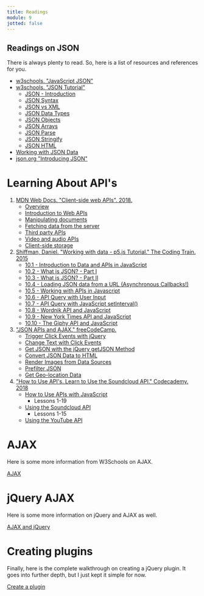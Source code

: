 ```yaml
---
title: Readings
module: 9
jotted: false
---
```



## Readings on JSON

There is always plenty to read. So, here is a list of resources and references for you.

- [w3schools. "JavaScript JSON"](https://www.w3schools.com/js/js_json.asp)
- [w3schools. "JSON Tutorial"](https://www.w3schools.com/js/js_json_intro.asp)
    - [JSON - Introduction](https://www.w3schools.com/js/js_json_intro.asp)
    - [JSON Syntax](https://www.w3schools.com/js/js_json_syntax.asp)
    - [JSON vs XML](https://www.w3schools.com/js/js_json_xml.asp)
    - [JSON Data Types](https://www.w3schools.com/js/js_json_datatypes.asp)
    - [JSON Objects](https://www.w3schools.com/js/js_json_objects.asp)
    - [JSON Arrays](https://www.w3schools.com/js/js_json_arrays.asp)
    - [JSON Parse](https://www.w3schools.com/js/js_json_parse.asp)
    - [JSON Stringify](https://www.w3schools.com/js/js_json_stringify.asp)
    - [JSON HTML](https://www.w3schools.com/js/js_json_html.asp)
- [Working with JSON Data](https://developer.mozilla.org/en-US/docs/Learn/JavaScript/Objects/JSON)
- [json.org "Introducing JSON"](https://www.json.org)

# Learning About API's

1. [MDN Web Docs. "Client-side web APIs". 2018.](https://developer.mozilla.org/en-US/docs/Learn/JavaScript/Client-side_web_APIs)
    - [Overview](https://developer.mozilla.org/en-US/docs/Learn/JavaScript/Client-side_web_APIs)
    - [Introduction to Web APIs](https://developer.mozilla.org/en-US/docs/Learn/JavaScript/Client-side_web_APIs/Introduction)
    - [Manipulating documents](https://developer.mozilla.org/en-US/docs/Learn/JavaScript/Client-side_web_APIs)
    - [Fetching data from the server](https://developer.mozilla.org/en-US/docs/Learn/JavaScript/Client-side_web_APIs/Fetching_data)
    - [Third party APIs](https://developer.mozilla.org/en-US/docs/Learn/JavaScript/Client-side_web_APIs/Third_party_APIs)
    - [Video and audio APIs](https://developer.mozilla.org/en-US/docs/Learn/JavaScript/Client-side_web_APIs/Video_and_audio_APIs)
    - [Client-side storage](https://developer.mozilla.org/en-US/docs/Learn/JavaScript/Client-side_web_APIs/Client-side_storage)
2. [Shiffman, Daniel. "Working with data - p5.js Tutorial." The Coding Train. 2015](http://thecodingtrain.com/Tutorials/10-working-with-data/)
    - [10.1 - Introduction to Data and APIs in JavaScript](http://thecodingtrain.com/Tutorials/10-working-with-data/10.1-introduction.html)
    - [10.2 - What is JSON? - Part I](http://thecodingtrain.com/Tutorials/10-working-with-data/10.2-what-is-json-part-1.html)
    - [10.3 - What is JSON? - Part II](http://thecodingtrain.com/Tutorials/10-working-with-data/10.3-what-is-json-part-2.html)
    - [10.4 - Loading JSON data from a URL (Asynchronous Callbacks!)](http://thecodingtrain.com/Tutorials/10-working-with-data/10.4-loading-json-from-url.html)
    - [10.5 - Working with APIs in Javascript](http://thecodingtrain.com/Tutorials/10-working-with-data/10.5-working-with-apis-in-javascript.html)
    - [10.6 - API Query with User Input](http://thecodingtrain.com/Tutorials/10-working-with-data/10.6-api-query-with-user-input.html)
    - [10.7 - API Query with JavaScript setInterval()](http://thecodingtrain.com/Tutorials/10-working-with-data/10.7-api-query-with-setinterval.html)
    - [10.8 - Wordnik API and JavaScript](http://thecodingtrain.com/Tutorials/10-working-with-data/10.8-wordnik-api.html)
    - [10.9 - New York Times API and JavaScript](http://thecodingtrain.com/Tutorials/10-working-with-data/10.9-new-york-times-api.html)
    - [10.10 - The Giphy API and JavaScript](http://thecodingtrain.com/Tutorials/10-working-with-data/10.10-giphy-api.html)
3. ["JSON APIs and AJAX." freeCodeCamp.](https://www.freecodecamp.org/challenges/trigger-click-events-with-jquery)
    - [Trigger Click Events with jQuery](https://www.freecodecamp.org/challenges/trigger-click-events-with-jquery)
    - [Change Text with Click Events](https://www.freecodecamp.org/challenges/change-text-with-click-events)
    - [Get JSON with the jQuery getJSON Method](https://www.freecodecamp.org/challenges/get-json-with-the-jquery-getjson-method)
    - [Convert JSON Data to HTML](https://www.freecodecamp.org/challenges/convert-json-data-to-html)
    - [Render Images from Data Sources](https://www.freecodecamp.org/challenges/render-images-from-data-sources)
    - [Prefilter JSON](https://www.freecodecamp.org/challenges/prefilter-json)
    - [Get Geo-location Data](https://www.freecodecamp.org/challenges/get-geolocation-data)
4. ["How to Use API's. Learn to Use the Soundcloud API." Codecademy. 2018](https://www.codecademy.com/en/tracks/soundcloud)
    - [How to Use APIs with JavaScript](https://www.codecademy.com/courses/javascript-beginner-en-EID4t/0/1?curriculum_id=50ecb9bedc5e3250c40000c6)
        - Lessons 1-19
    - [Using the Soundcloud API](https://www.codecademy.com/courses/javascript-intermediate-en-txGOj/0/1?curriculum_id=50ecb9bedc5e3250c40000c6)
        - Lessons 1-15
    - [Using the YouTube API](https://www.codecademy.com/courses/javascript-intermediate-en-757J2/0/1?curriculum_id=50ecb8d45f787a6332000042)

# AJAX

Here is some more information from W3Schools on AJAX.

[AJAX](https://www.w3schools.com/xml/ajax_intro.asp)

# jQuery AJAX

Here is some more information on jQuery and AJAX as well. 

[AJAX and jQuery](https://www.w3schools.com/jquery/jquery_ajax_intro.asp)

# Creating plugins

Finally, here is the complete walkthrough on creating a jQuery plugin.  It goes into further depth, but I just kept it simple for now.

[Create a plugin](https://learn.jquery.com/plugins/basic-plugin-creation/)